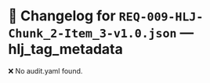 # 📝 Changelog for `REQ-009-HLJ-Chunk_2-Item_3-v1.0.json` — **hlj_tag_metadata**

❌ No audit.yaml found.
